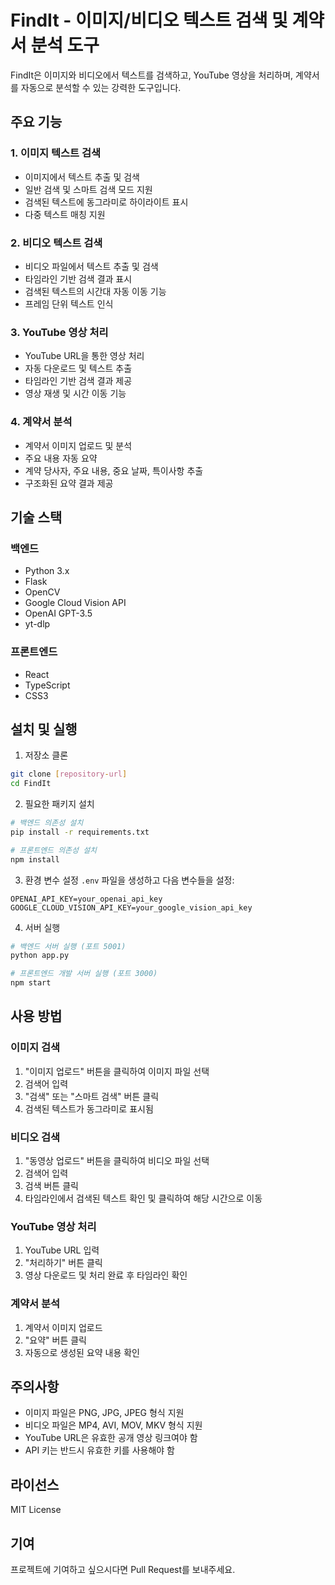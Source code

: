 # FindIt - 이미지/비디오 텍스트 검색 및 계약서 분석 도구

FindIt은 이미지와 비디오에서 텍스트를 검색하고, YouTube 영상을 처리하며, 계약서를 자동으로 분석할 수 있는 강력한 도구입니다.

## 주요 기능

### 1. 이미지 텍스트 검색
- 이미지에서 텍스트 추출 및 검색
- 일반 검색 및 스마트 검색 모드 지원
- 검색된 텍스트에 동그라미로 하이라이트 표시
- 다중 텍스트 매칭 지원

### 2. 비디오 텍스트 검색
- 비디오 파일에서 텍스트 추출 및 검색
- 타임라인 기반 검색 결과 표시
- 검색된 텍스트의 시간대 자동 이동 기능
- 프레임 단위 텍스트 인식

### 3. YouTube 영상 처리
- YouTube URL을 통한 영상 처리
- 자동 다운로드 및 텍스트 추출
- 타임라인 기반 검색 결과 제공
- 영상 재생 및 시간 이동 기능

### 4. 계약서 분석
- 계약서 이미지 업로드 및 분석
- 주요 내용 자동 요약
- 계약 당사자, 주요 내용, 중요 날짜, 특이사항 추출
- 구조화된 요약 결과 제공

## 기술 스택

### 백엔드
- Python 3.x
- Flask
- OpenCV
- Google Cloud Vision API
- OpenAI GPT-3.5
- yt-dlp

### 프론트엔드
- React
- TypeScript
- CSS3

## 설치 및 실행

1. 저장소 클론
```bash
git clone [repository-url]
cd FindIt
```

2. 필요한 패키지 설치
```bash
# 백엔드 의존성 설치
pip install -r requirements.txt

# 프론트엔드 의존성 설치
npm install
```

3. 환경 변수 설정
`.env` 파일을 생성하고 다음 변수들을 설정:
```
OPENAI_API_KEY=your_openai_api_key
GOOGLE_CLOUD_VISION_API_KEY=your_google_vision_api_key
```

4. 서버 실행
```bash
# 백엔드 서버 실행 (포트 5001)
python app.py

# 프론트엔드 개발 서버 실행 (포트 3000)
npm start
```

## 사용 방법

### 이미지 검색
1. "이미지 업로드" 버튼을 클릭하여 이미지 파일 선택
2. 검색어 입력
3. "검색" 또는 "스마트 검색" 버튼 클릭
4. 검색된 텍스트가 동그라미로 표시됨

### 비디오 검색
1. "동영상 업로드" 버튼을 클릭하여 비디오 파일 선택
2. 검색어 입력
3. 검색 버튼 클릭
4. 타임라인에서 검색된 텍스트 확인 및 클릭하여 해당 시간으로 이동

### YouTube 영상 처리
1. YouTube URL 입력
2. "처리하기" 버튼 클릭
3. 영상 다운로드 및 처리 완료 후 타임라인 확인

### 계약서 분석
1. 계약서 이미지 업로드
2. "요약" 버튼 클릭
3. 자동으로 생성된 요약 내용 확인

## 주의사항

- 이미지 파일은 PNG, JPG, JPEG 형식 지원
- 비디오 파일은 MP4, AVI, MOV, MKV 형식 지원
- YouTube URL은 유효한 공개 영상 링크여야 함
- API 키는 반드시 유효한 키를 사용해야 함

## 라이선스

MIT License

## 기여

프로젝트에 기여하고 싶으시다면 Pull Request를 보내주세요.
